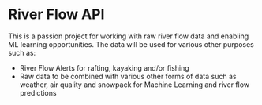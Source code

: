 # River Flow API

This is a passion project for working with raw river flow data and enabling ML learning opportunities. The data will be used for various other purposes such as:
- River Flow Alerts for rafting, kayaking and/or fishing
- Raw data to be combined with various other forms of data such as weather, air quality and snowpack for Machine Learning and river flow predictions

